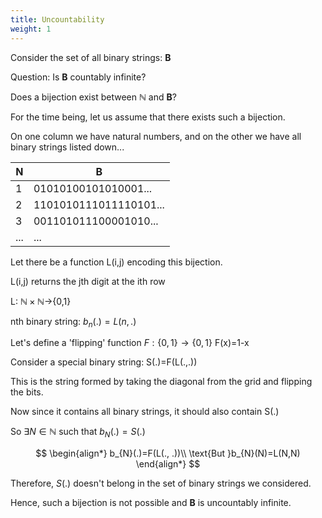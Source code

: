 ```yaml
---
title: Uncountability
weight: 1
---
```


Consider the set of all binary strings: **B**

Question: Is **B** countably infinite?

Does a bijection exist between $\mathbb{N}$ and **B**?

For the time being, let us assume that there exists such a bijection.

On one column we have natural numbers, and on the other we have all binary strings listed down...

N | B
--- | ---
1 | 01010100101010001...
2 | 1101010111011110101...
3 | 001101011100001010...
... | ...

Let there be a function L(i,j) encoding this bijection.

L(i,j) returns the jth digit at the ith row

L: $\mathbb{N}\times \mathbb{N}\rightarrow${0,1}

nth binary string: $b_n(.)=L(n,.)$

Let's define a 'flipping' function $F:\{0,1\}\rightarrow \{0,1\}$
F(x)=1-x

Consider a special binary string: S(.)=F(L(.,.))

This is the string formed by taking the diagonal from the grid and flipping the bits.

Now since it contains all binary strings, it should also contain S(.)

So $\exists N\in \mathbb{N}$ such that $b_{N}(.)=S(.)$

$$
\begin{align*}
b_{N}(.)=F(L(., .))\\
\text{But }b_{N}(N)=L(N,N)
\end{align*}
$$

Therefore, $S(.)$ doesn't belong in the set of binary strings we considered.

Hence, such a bijection is not possible and **B** is uncountably infinite.
